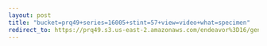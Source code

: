 ```yaml
---
layout: post
title: "bucket=prq49+series=16005+stint=57+view=video+what=specimen"
redirect_to: https://prq49.s3.us-east-2.amazonaws.com/endeavor%3D16/genomes/stage%3D0%2Bwhat%3Dgenerated/stint%3D57/series%3D16005/a%3Dgenome%2Bcriteria%3Dabundance%2Bmorph%3Dwildtype%2Bproc%3D0%2Bseries%3D16005%2Bstint%3D57%2Bthread%3D0%2Bvariation%3Dmaster%2Bext%3D.json.gz
---
```

